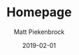 ---
title: "Homepage"
author: "Matt Piekenbrock"
date: 2019-02-01
categories: ["R"]
layout: index.pug
---
